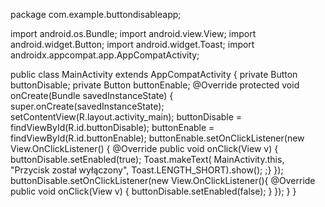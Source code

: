 package com.example.buttondisableapp;


import android.os.Bundle;
import android.view.View;
import android.widget.Button;
import android.widget.Toast;
import androidx.appcompat.app.AppCompatActivity;


public class MainActivity
        extends AppCompatActivity {
    private Button buttonDisable;
    private Button buttonEnable;
    @Override
    protected void onCreate(Bundle savedInstanceState) {
        super.onCreate(savedInstanceState);
        setContentView(R.layout.activity_main);
        buttonDisable = findViewById(R.id.buttonDisable);
        buttonEnable = findViewById(R.id.buttonEnable);
        buttonEnable.setOnClickListener(new View.OnClickListener() {
            @Override
            public void onClick(View v) {
                buttonDisable.setEnabled(true);
                Toast.makeText( MainActivity.this, "Przycisk został wyłączony", Toast.LENGTH_SHORT).show();
                ;}
        });
         buttonDisable.setOnClickListener(new View.OnClickListener(){
             @Override
             public void onClick(View v)
             { buttonDisable.setEnabled(false);
             }
         });
    }
}
